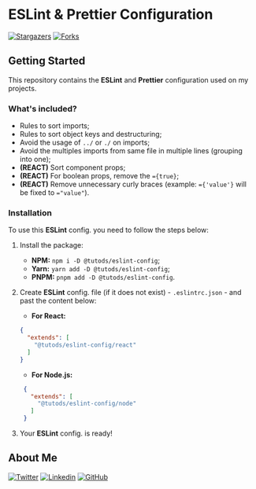 # ESLint & Prettier Configuration

[![Stargazers][stars-shield]][stars-url] [![Forks][forks-shield]][forks-url]

## Getting Started

This repository contains the **ESLint** and **Prettier** configuration used on my projects.

### What's included?

- Rules to sort imports;
- Rules to sort object keys and destructuring;
- Avoid the usage of `../` or `./` on imports;
- Avoid the multiples imports from same file in multiple lines (grouping into one);
- **(REACT)** Sort component props;
- **(REACT)** For boolean props, remove the `={true}`;
- **(REACT)** Remove unnecessary curly braces (example: `={'value'}` will be fixed to `="value"`).


### Installation

To use this **ESLint** config. you need to follow the steps below:

1. Install the package:
    - **NPM:** `npm i -D @tutods/eslint-config`;
    - **Yarn:** `yarn add -D @tutods/eslint-config`;
    - **PNPM:** `pnpm add -D @tutods/eslint-config`.

2. Create **ESLint** config. file (if it does not exist) - `.eslintrc.json` - and past the content below:
    - **For React:**
    ```json
    {
      "extends": [
        "@tutods/eslint-config/react"
      ]
    }
    ```
   - **For Node.js:**
   ```json
    {
      "extends": [
        "@tutods/eslint-config/node"
      ]
    }
    ```

3. Your **ESLint** config. is ready!

## About Me

[![Twitter][twitter]][twitter-url] [![Linkedin][linkedin]][linkedin-url] [![GitHub][github]][github-url]


[forks-shield]: https://img.shields.io/github/forks/tutods/tailwindcss-travel-website?style=for-the-badge
[forks-url]: https://github.com/tutods/tailwindcss-travel-website/network/members
[stars-shield]: https://img.shields.io/github/stars/tutods/tailwindcss-travel-website?style=for-the-badge
[stars-url]: https://github.com/tutods/tailwindcss-travel-website/stargazers
[github]: https://img.shields.io/badge/-Github-1E4174?style=for-the-badge&logo=Github&logoColor=white&link=https://github.com/tutods
[github-url]: https://github.com/tutods
[twitter]: https://img.shields.io/badge/Twitter-1E4174?style=for-the-badge&logo=twitter&logoColor=white
[twitter-url]: https://twitter.com/dsousa_12/
[linkedin]: https://img.shields.io/badge/Linkedin-1E4174?style=for-the-badge&logo=Linkedin&logoColor=white
[linkedin-url]: https://www.linkedin.com/in/daniel-sousa-tutods/